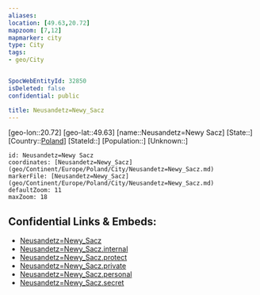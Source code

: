 ```yaml
---
aliases: 
location: [49.63,20.72]
mapzoom: [7,12] 
mapmarker: city 
type: City
tags:
- geo/City


SpocWebEntityId: 32850
isDeleted: false
confidential: public

title: Neusandetz=Newy_Sacz
---
```

[geo-lon::20.72]
[geo-lat::49.63]
[name::Neusandetz=Newy Sacz]
[State::]
[Country::[Poland](geo/Continent/Europe/Poland.md)]
[StateId::]
[Population::]
[Unknown::]


```leaflet
id: Neusandetz=Newy Sacz
coordinates: [Neusandetz=Newy_Sacz](geo/Continent/Europe/Poland/City/Neusandetz=Newy_Sacz.md)
markerFile: [Neusandetz=Newy_Sacz](geo/Continent/Europe/Poland/City/Neusandetz=Newy_Sacz.md)
defaultZoom: 11 
maxZoom: 18
```


## Confidential Links & Embeds: 
- [Neusandetz=Newy_Sacz](../../../../../../_public/geo/Continent/Europe/Poland/City/Neusandetz=Newy_Sacz.md) 
- [Neusandetz=Newy_Sacz.internal](../../../../../../_internal/geo/Continent/Europe/Poland/City/Neusandetz=Newy_Sacz.internal.md) 
- [Neusandetz=Newy_Sacz.protect](../../../../../../_protect/geo/Continent/Europe/Poland/City/Neusandetz=Newy_Sacz.protect.md) 
- [Neusandetz=Newy_Sacz.private](../../../../../../_private/geo/Continent/Europe/Poland/City/Neusandetz=Newy_Sacz.private.md) 
- [Neusandetz=Newy_Sacz.personal](../../../../../../_personal/geo/Continent/Europe/Poland/City/Neusandetz=Newy_Sacz.personal.md) 
- [Neusandetz=Newy_Sacz.secret](../../../../../../_secret/geo/Continent/Europe/Poland/City/Neusandetz=Newy_Sacz.secret.md) 
